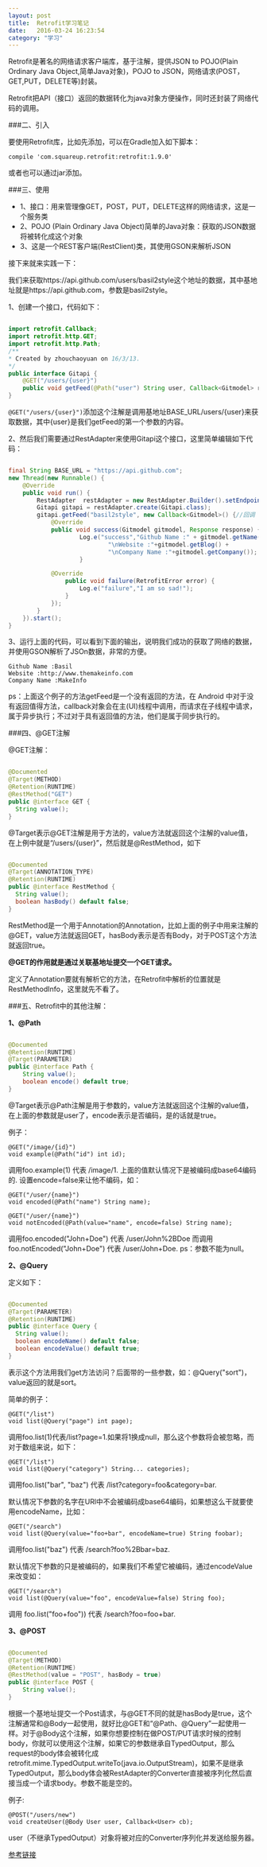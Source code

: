 ```yaml
---
layout: post
title:  Retrofit学习笔记
date:   2016-03-24 16:23:54
category: "学习"
---
```



Retrofit是著名的网络请求客户端库，基于注解，提供JSON to POJO(Plain Ordinary Java Object,简单Java对象)，POJO to JSON，网络请求(POST，GET,PUT，DELETE等)封装。

Retrofit把API（接口）返回的数据转化为java对象方便操作，同时还封装了网络代码的调用。

###二、引入

要使用Retrofit库，比如先添加，可以在Gradle加入如下脚本：

	compile 'com.squareup.retrofit:retrofit:1.9.0'
	
或者也可以通过jar添加。

###三、使用

- 1、接口：用来管理像GET，POST，PUT，DELETE这样的网络请求，这是一个服务类
- 2、POJO (Plain Ordinary Java Object)简单的Java对象：获取的JSON数据将被转化成这个对象
- 3、这是一个REST客户端(RestClient)类，其使用GSON来解析JSON

接下来就来实践一下：

我们来获取https://api.github.com/users/basil2style这个地址的数据，其中基地址就是https://api.github.com，参数是basil2style。

1、创建一个接口，代码如下：

```java

import retrofit.Callback;
import retrofit.http.GET;
import retrofit.http.Path;
/**
* Created by zhouchaoyuan on 16/3/13.
*/
public interface Gitapi {
	@GET("/users/{user}")
	public void getFeed(@Path("user") String user, Callback<Gitmodel> response);
}

```

`@GET("/users/{user}")`添加这个注解是调用基地址BASE_URL/users/{user}来获取数据，其中{user}是我们getFeed的第一个参数的内容。


2、然后我们需要通过RestAdapter来使用Gitapi这个接口，这里简单编辑如下代码：

```java

final String BASE_URL = "https://api.github.com";
new Thread(new Runnable() {
	@Override
	public void run() {
		RestAdapter  restAdapter = new RestAdapter.Builder().setEndpoint(BASE_URL).build();
		Gitapi gitapi = restAdapter.create(Gitapi.class);
		gitapi.getFeed("basil2style", new Callback<Gitmodel>() {//回调
			@Override
			public void success(Gitmodel gitmodel, Response response) {
					Log.e("success","Github Name :" + gitmodel.getName() +
                            "\nWebsite :"+gitmodel.getBlog() +
                            "\nCompany Name :"+gitmodel.getCompany());
					}

			@Override
				public void failure(RetrofitError error) {
                    Log.e("failure","I am so sad!");
                }
            });
        }
    }).start();
}

```

3、运行上面的代码，可以看到下面的输出，说明我们成功的获取了网络的数据，并使用GSON解析了JSOn数据，非常的方便。

	Github Name :Basil                                                              	Website :http://www.themakeinfo.com                                              	Company Name :MakeInfo

ps：上面这个例子的方法getFeed是一个没有返回的方法，在 Android 中对于没有返回值得方法，callback对象会在主(UI)线程中调用，而请求在子线程中请求，属于异步执行；不过对于具有返回值的方法，他们是属于同步执行的。

###四、@GET注解

@GET注解：

```java

@Documented
@Target(METHOD)
@Retention(RUNTIME)
@RestMethod("GET")
public @interface GET {
  String value();
}

```

@Target表示@GET注解是用于方法的，value方法就返回这个注解的value值，在上例中就是“/users/{user}”，然后就是@RestMethod，如下


```java

@Documented
@Target(ANNOTATION_TYPE)
@Retention(RUNTIME)
public @interface RestMethod {
  String value();
  boolean hasBody() default false;
}

```

RestMethod是一个用于Annotation的Annotation，比如上面的例子中用来注解的@GET，value方法就返回GET，hasBody表示是否有Body，对于POST这个方法就返回true。

**@GET的作用就是通过关联基地址提交一个GET请求。**

定义了Annotation要就有解析它的方法，在Retrofit中解析的位置就是RestMethodInfo，这里就先不看了。


###五、Retrofit中的其他注解：

**1、@Path**


```java

@Documented
@Retention(RUNTIME)
@Target(PARAMETER)
public @interface Path {
  	String value();
  	boolean encode() default true;
}

```
@Target表示@Path注解是用于参数的，value方法就返回这个注解的value值，在上面的参数就是user了，encode表示是否编码，是的话就是true。

例子：

	@GET("/image/{id}")
	void example(@Path("id") int id);
   
调用foo.example(1) 代表 /image/1.
上面的值默认情况下是被编码成base64编码的. 设置encode=false来让他不编码，如：

	@GET("/user/{name}")
	void encoded(@Path("name") String name);
  
	@GET("/user/{name}")
	void notEncoded(@Path(value="name", encode=false) String name);
   
调用foo.encoded("John+Doe") 代表 /user/John%2BDoe 而调用foo.notEncoded("John+Doe") 代表 /user/John+Doe.
ps：参数不能为null。

**2、@Query**

定义如下：

```java

@Documented
@Target(PARAMETER)
@Retention(RUNTIME)
public @interface Query {
  String value();
  boolean encodeName() default false;
  boolean encodeValue() default true;
}

```

表示这个方法用我们get方法访问？后面带的一些参数，如：@Query("sort")，value返回的就是sort。

简单的例子：

	@GET("/list")
	void list(@Query("page") int page);
调用foo.list(1)代表/list?page=1.如果将1换成null，那么这个参数将会被忽略，而对于数组来说，如下：

	@GET("/list")
	void list(@Query("category") String... categories);
   
调用foo.list("bar", "baz") 代表 /list?category=foo&category=bar.

默认情况下参数的名字在URl中不会被编码成base64编码，如果想这么干就要使用encodeName，比如：
	
	@GET("/search")
	void list(@Query(value="foo+bar", encodeName=true) String foobar);
   
调用foo.list("baz") 代表 /search?foo%2Bbar=baz.

默认情况下参数的只是被编码的，如果我们不希望它被编码，通过encodeValue来改变如：

	@GET("/search")
	void list(@Query(value="foo", encodeValue=false) String foo);
   
调用 foo.list("foo+foo")) 代表 /search?foo=foo+bar.

**3、@POST**

```java

@Documented
@Target(METHOD)
@Retention(RUNTIME)
@RestMethod(value = "POST", hasBody = true)
public @interface POST {
	String value();
}

```
根据一个基地址提交一个Post请求，与@GET不同的就是hasBody是true，这个注解通常和@Body一起使用，就好比@GET和“@Path、@Query”一起使用一样。对于@Body这个注解，如果你想要控制在做POST/PUT请求时候的控制body，你就可以使用这个注解，如果它的参数继承自TypedOutput，那么request的body体会被转化成retrofit.mime.TypedOutput.writeTo(java.io.OutputStream)，如果不是继承TypedOutput，那么body体会被RestAdapter的Converter直接被序列化然后直接当成一个请求body。参数不能是空的。

例子:

	@POST("/users/new")
	void createUser(@Body User user, Callback<User> cb);

user（不继承TypedOutput）对象将被对应的Converter序列化并发送给服务器。


[参考链接](https://github.com/bboyfeiyu/android-tech-frontier/tree/master/issue-7/Retrofit%E5%BC%80%E5%8F%91%E6%8C%87%E5%8D%97)
